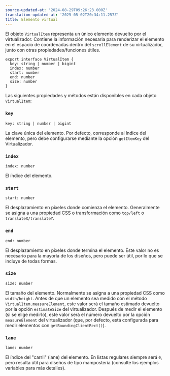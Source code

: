```yaml
---
source-updated-at: '2024-08-29T09:26:23.000Z'
translation-updated-at: '2025-05-02T20:34:11.257Z'
title: Elemento virtual
---
```

El objeto `VirtualItem` representa un único elemento devuelto por el virtualizador. Contiene la información necesaria para renderizar el elemento en el espacio de coordenadas dentro del `scrollElement` de su virtualizador, junto con otras propiedades/funciones útiles.

```tsx
export interface VirtualItem {
  key: string | number | bigint
  index: number
  start: number
  end: number
  size: number
}
```

Las siguientes propiedades y métodos están disponibles en cada objeto `VirtualItem`:

### `key`

```tsx
key: string | number | bigint
```

La clave única del elemento. Por defecto, corresponde al índice del elemento, pero debe configurarse mediante la opción `getItemKey` del Virtualizador.

### `index`

```tsx
index: number
```

El índice del elemento.

### `start`

```tsx
start: number
```

El desplazamiento en píxeles donde comienza el elemento. Generalmente se asigna a una propiedad CSS o transformación como `top/left` o `translateX/translateY`.

### `end`

```tsx
end: number
```

El desplazamiento en píxeles donde termina el elemento. Este valor no es necesario para la mayoría de los diseños, pero puede ser útil, por lo que se incluye de todas formas.

### `size`

```tsx
size: number
```

El tamaño del elemento. Normalmente se asigna a una propiedad CSS como `width/height`. Antes de que un elemento sea medido con el método `VirtualItem.measureElement`, este valor será el tamaño estimado devuelto por la opción `estimateSize` del virtualizador. Después de medir el elemento (si se elige medirlo), este valor será el número devuelto por la opción `measureElement` del virtualizador (que, por defecto, está configurada para medir elementos con `getBoundingClientRect()`).

### `lane`

```tsx
lane: number
```

El índice del "carril" (lane) del elemento. En listas regulares siempre será `0`, pero resulta útil para diseños de tipo mampostería (consulte los ejemplos variables para más detalles).
